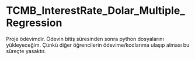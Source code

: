 # TCMB_InterestRate_Dolar_Multiple_Regression

Proje ödevimdir. Ödevin bitiş süresinden sonra python dosyalarını yükleyeceğim. Çünkü diğer öğrencilerin ödevime/kodlarıma ulaşıp alması bu süreçte yasaktır.

